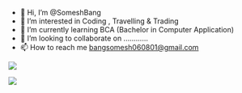 - 👋 Hi, I’m @SomeshBang
- 👀 I’m interested in Coding , Travelling & Trading
- 🌱 I’m currently learning BCA (Bachelor in Computer Application)
- 💞️ I’m looking to collaborate on ............
- 📫 How to reach me bangsomesh060801@gmail.com

![](src="https://www.google.com/url?sa=i&url=https%3A%2F%2Fwww.emailonacid.com%2Fblog%2Farticle%2Femail-marketing%2Fnew-ideas-for-using-animated-gifs-in-email%2F&psig=AOvVaw1ZrE-NAxoUOWy2z5MHkfoM&ust=1637250138334000&source=images&cd=vfe&ved=0CAsQjRxqFwoTCPD-8Z3en_QCFQAAAAAdAAAAABAJ")


![](https://komarev.com/ghpvc/?username=SomeshBaang)

<!---
SomeshBang/SomeshBang is a ✨ special ✨ repository because its `README.md` (this file) appears on your GitHub profile.
You can click the Preview link to take a look at your changes.
--->
